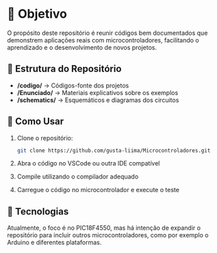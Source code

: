  # 🎯 Objetivo  

O propósito deste repositório é reunir códigos bem documentados que demonstrem aplicações reais com microcontroladores, facilitando o aprendizado e o desenvolvimento de novos projetos.  

## 📂 Estrutura do Repositório  

- **/codigo/** → Códigos-fonte dos projetos  
- **/Enunciado/** → Materiais explicativos sobre os exemplos  
- **/schematics/** → Esquemáticos e diagramas dos circuitos  

## 🚀 Como Usar  

1. Clone o repositório:  
   ```sh
   git clone https://github.com/gusta-liima/Microcontroladores.git

2. Abra o código no VSCode ou outra IDE compatível

3. Compile utilizando o compilador adequado

4. Carregue o código no microcontrolador e execute o teste

## 🔧 Tecnologias
Atualmente, o foco é no PIC18F4550, mas há intenção de expandir o repositório para incluir outros microcontroladores, como por exemplo o Arduino e diferentes plataformas.
